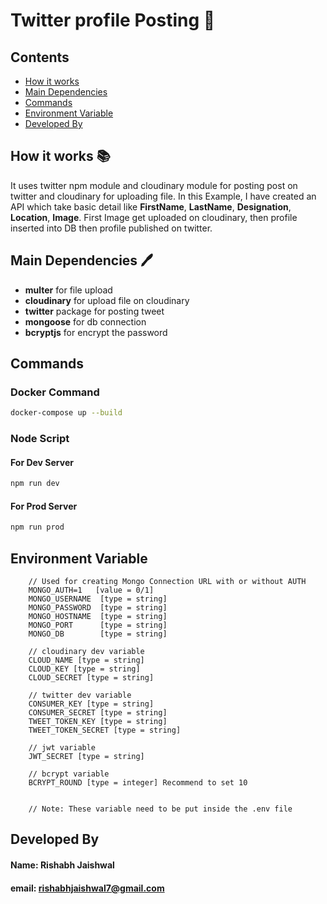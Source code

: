 # Twitter profile Posting 📖

## Contents

- [How it works](#How-it-works-📚)
- [Main Dependencies](#Main-Dependencies-🖊)
- [Commands](#Commands)
- [Environment Variable](#Environment-Variable)
- [Developed By](#Developed-By)

## How it works 📚

It uses twitter npm module and cloudinary module for posting post on twitter and
cloudinary for uploading file. In this Example, I have created an API which take basic detail like **FirstName**, **LastName**, **Designation**, **Location**, **Image**. First Image get uploaded on cloudinary, then profile inserted into DB then profile published on twitter.

## Main Dependencies 🖊

- **multer** for file upload
- **cloudinary** for upload file on cloudinary
- **twitter** package for posting tweet
- **mongoose** for db connection
- **bcryptjs** for encrypt the password

## Commands

### Docker Command

```sh
docker-compose up --build
```

### Node Script

#### For Dev Server

```sh
npm run dev
```

#### For Prod Server

```sh
npm run prod
```

## Environment Variable

```env
    // Used for creating Mongo Connection URL with or without AUTH
    MONGO_AUTH=1   [value = 0/1]
    MONGO_USERNAME  [type = string]
    MONGO_PASSWORD  [type = string]
    MONGO_HOSTNAME  [type = string]
    MONGO_PORT      [type = string]
    MONGO_DB        [type = string]

    // cloudinary dev variable
    CLOUD_NAME [type = string]
    CLOUD_KEY [type = string]
    CLOUD_SECRET [type = string]

    // twitter dev variable
    CONSUMER_KEY [type = string]
    CONSUMER_SECRET [type = string]
    TWEET_TOKEN_KEY [type = string]
    TWEET_TOKEN_SECRET [type = string]

    // jwt variable
    JWT_SECRET [type = string]

    // bcrypt variable
    BCRYPT_ROUND [type = integer] Recommend to set 10


    // Note: These variable need to be put inside the .env file
```

## Developed By

#### **Name**: Rishabh Jaishwal

#### **email**: rishabhjaishwal7@gmail.com
